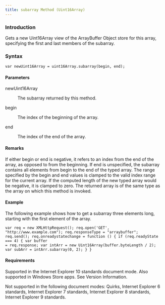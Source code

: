 ```yaml
---
title: subarray Method (Uint16Array)
---
```


### Introduction 

 Gets a new Uint16Array view of the ArrayBuffer Object store for this array, specifying the first and last members of the subarray.

### Syntax 

```
var newUint16Array = uint16Array.subarray(begin, end);
```

#### Parameters 

<div id="sectionSection0" class="section" name="collapseableSection" style="" expanded="true">
  <dl class="authored">
    <dt>
      <span class="parameter" sdata="paramReference" xmlns:util="util">newUint16Array</span>
    </dt>
    <dd>
      <p xmlns:util="util">
        The subarray returned by this method.
      </p>
    </dd>
    <dt>
      <span class="parameter" sdata="paramReference" xmlns:util="util">begin</span>
    </dt>
    <dd>
      <p xmlns:util="util">
        The index of the beginning of the array.
      </p>
    </dd>
    <dt>
      <span class="parameter" sdata="paramReference" xmlns:util="util">end</span>
    </dt>
    <dd>
      <p xmlns:util="util">
        The index of the end of the array.
      </p>
    </dd>
  </dl>
</div>

#### Remarks 

<div id="languageReferenceRemarksSection" class="section" name="collapseableSection" style="">
  <p xmlns:util="util">
    If either <span class="parameter" sdata="paramReference">begin</span> or <span class="parameter" sdata="paramReference">end</span> is negative, it refers to an index from the end of the array, as
    opposed to from the beginning. If <span class="parameter" sdata="paramReference">end</span> is unspecified, the subarray contains all elements from <span class="parameter" sdata=
    "paramReference">begin</span> to the end of the typed array. The range specified by the <span class="parameter" sdata="paramReference">begin</span> and <span class="parameter" sdata=
    "paramReference">end</span> values is clamped to the valid index range for the current array. If the computed length of the new typed array would be negative, it is clamped to zero. The returned
    array is of the same type as the array on which this method is invoked.
  </p>
</div>

#### Example 

<p xmlns:util="util">
  The following example shows how to get a subarray three elements long, starting with the first element of the array.
</p>

```
var req = new XMLHttpRequest(); req.open('GET', "http://www.example.com"); req.responseType = "arraybuffer"; req.send(); req.onreadystatechange = function () { if (req.readyState === 4) { var buffer
= req.response; var intArr = new Uint16Array(buffer.byteLength / 2); var subArr = intArr.subarray(0, 2); } }
```

#### Requirements 

<div id="requirementsTitleSection" class="section" name="collapseableSection" style="">
  <p xmlns:util="util"></p>
  <p>
    Supported in the Internet Explorer 10 standards document mode. Also supported in Windows Store apps. See Version Information.
  </p>
  <p>
    Not supported in the following document modes: Quirks, Internet Explorer 6 standards, Internet Explorer 7 standards, Internet Explorer 8 standards, Internet Explorer 9 standards.
  </p>
</div>

